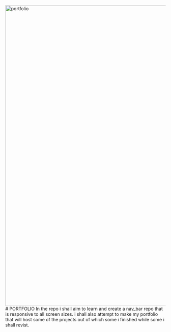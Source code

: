 <img width="945" alt="portfolio" src="https://user-images.githubusercontent.com/85551204/157976495-69c16d09-46c6-4759-807e-43375819a5bc.png">
# PORTFOLIO
In the repo i shall aim to learn and create a nav_bar repo that is responsive to all screen sizes.
i shall also attempt to make my portfolio that will host some of the projects out of which some i finished while some i shall revist.

